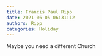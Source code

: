 ```yaml
---
title: Francis Paul Ripp
date: 2021-06-05 06:31:12
authors: Ripp
categories: Holiday
---
```


 Maybe you need a different Church
